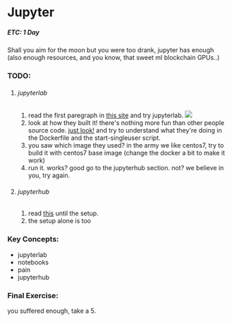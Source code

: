 # Jupyter
##### ETC: 1 Day

Shall you aim for the moon but you were too drank, jupyter has enough (also enough resources, and you know, that sweet ml blockchain GPUs..)<br>

### TODO:
1. ###### jupyterlab
    1. read the first paregraph in [this site](https://jupyter.org/index.html) and try jupyterlab. 
    ![](https://i.pinimg.com/originals/cb/c2/4f/cbc24f8a36110d636dbe32a60f6772c1.jpg) 
    2. look at how they built it! there's nothing more fun than other people source code. [just look!](https://github.com/jupyter/docker-stacks/tree/master/base-notebook) and try to understand what they're doing in the Dockerfile and the start-singleuser script.
    3. you saw which image they used? in the army we like centos7, try to build it with centos7 base image (change the docker a bit to make it work)
    4. run it. works? good go to the jupyterhub section. not? we believe in you, try again.  
2. ###### jupyterhub      
    1. read [this](https://zero-to-jupyterhub.readthedocs.io/en/latest/) until the setup.
    2. the setup alone is too 
### Key Concepts:
-   jupyterlab
- notebooks
- pain
- jupyterhub

### Final Exercise:
you suffered enough, take a 5.
